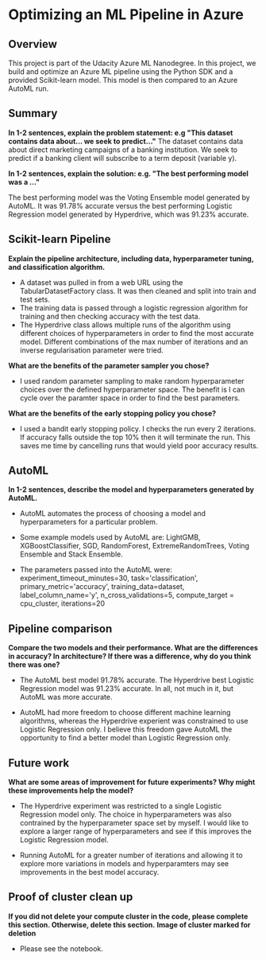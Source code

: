 # Optimizing an ML Pipeline in Azure

## Overview
This project is part of the Udacity Azure ML Nanodegree.
In this project, we build and optimize an Azure ML pipeline using the Python SDK and a provided Scikit-learn model.
This model is then compared to an Azure AutoML run.

## Summary
**In 1-2 sentences, explain the problem statement: e.g "This dataset contains data about... we seek to predict..."**
The dataset contains data about direct marketing campaigns of a banking institution. We seek to predict if a banking client will subscribe to a term deposit (variable y).

**In 1-2 sentences, explain the solution: e.g. "The best performing model was a ..."**

The best performing model was the Voting Ensemble model generated by AutoML. It was 91.78% accurate versus the best performing Logistic Regression model generated by Hyperdrive, which was 91.23% accurate.

## Scikit-learn Pipeline
**Explain the pipeline architecture, including data, hyperparameter tuning, and classification algorithm.**

- A dataset was pulled in from a web URL using the TabularDatasetFactory class. It was then cleaned  and split into train and test sets.
- The training data is passed through a logistic regression algorithm for training and then checking accuracy with the test data.
- The Hyperdrive class allows multiple runs of the algorithm using different choices of hyperparameters in order to find the most accurate model. Different combinations of the max number of iterations and an inverse regularisation parameter were tried. 

**What are the benefits of the parameter sampler you chose?**
- I used random parameter sampling to make random hyperparameter choices over the defined hyperparameter space. The benefit is I can cycle over the paramter space in order to find the best parameters.

**What are the benefits of the early stopping policy you chose?**
- I used a bandit early stopping policy. I checks the run every 2 iterations. If accuracy falls outside the top 10% then it will terminate the run. This saves me time by cancelling runs that would yield poor accuracy results.

## AutoML
**In 1-2 sentences, describe the model and hyperparameters generated by AutoML.**

- AutoML automates the process of choosing a model and hyperparameters for a particular problem. 

- Some example models used by AutoML are: LightGMB, XGBoostClassifier, SGD, RandomForest, ExtremeRandomTrees, Voting Ensemble and Stack Ensemble.

- The parameters passed into the AutoML were: 
	experiment_timeout_minutes=30,
	task='classification',
	primary_metric='accuracy',
	training_data=dataset,
	label_column_name='y',
	n_cross_validations=5,
	compute_target = cpu_cluster,
	iterations=20


## Pipeline comparison
**Compare the two models and their performance. What are the differences in accuracy? In architecture? If there was a difference, why do you think there was one?**

- The AutoML best model 91.78% accurate. The Hyperdrive best Logistic Regression model was 91.23% accurate. In all, not much in it, but AutoML was more accurate.

- AutoML had more freedom to choose different machine learning algorithms, whereas the Hyperdrive experient was constrained to use Logistic Regression only. I believe this freedom gave AutoML the opportunity to find a better model than Logistic Regression only. 



## Future work
**What are some areas of improvement for future experiments? Why might these improvements help the model?**

- The Hyperdrive experiment was restricted to a single Logistic Regression model only. The choice in hyperparameters was also contrained by the hyperparameter space set by myself. I would like to explore a larger range of hyperparameters and see if this improves the Logistic Regression model.

- Running AutoML for a greater number of iterations and allowing it to explore more variations in models and hyperparamters may see improvements in the best model accuracy.

## Proof of cluster clean up
**If you did not delete your compute cluster in the code, please complete this section. Otherwise, delete this section.**
**Image of cluster marked for deletion**

- Please see the notebook.
